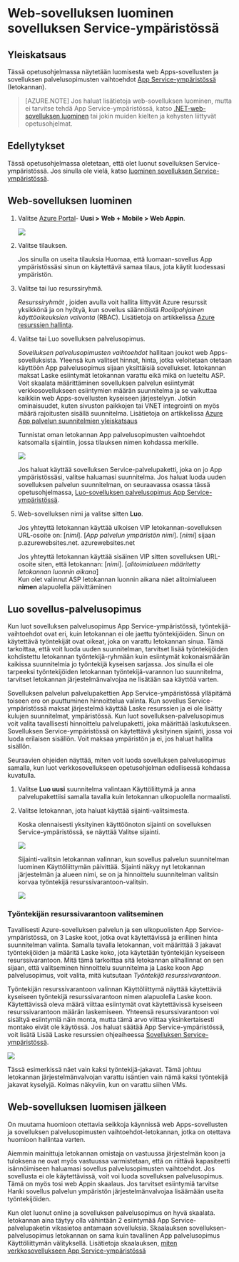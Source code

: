 <properties
    pageTitle="Web-sovelluksen luominen sovelluksen Service-ympäristössä"
    description="Web-sovellusten ja sovelluksen palvelusopimusten vaihtoehdot luominen sovelluksen Service-ympäristössä"
    services="app-service"
    documentationCenter=""
    authors="ccompy"
    manager="stefsch"
    editor=""/>

<tags
    ms.service="app-service"
    ms.workload="web"
    ms.tgt_pltfrm="na"
    ms.devlang="na"
    ms.topic="article" 
    ms.date="10/17/2016"
    ms.author="ccompy"/>

# <a name="create-a-web-app-in-an-app-service-environment"></a>Web-sovelluksen luominen sovelluksen Service-ympäristössä

## <a name="overview"></a>Yleiskatsaus

Tässä opetusohjelmassa näytetään luomisesta web Apps-sovellusten ja sovelluksen palvelusopimusten vaihtoehdot [App Service-ympäristössä](app-service-app-service-environment-intro.md) (Ietokannan). 

> [AZURE.NOTE] Jos haluat lisätietoja web-sovelluksen luominen, mutta ei tarvitse tehdä App Service-ympäristössä, katso [.NET-web-sovelluksen luominen](web-sites-dotnet-get-started.md) tai jokin muiden kielten ja kehysten liittyvät opetusohjelmat.

## <a name="prerequisites"></a>Edellytykset

Tässä opetusohjelmassa oletetaan, että olet luonut sovelluksen Service-ympäristössä. Jos sinulla ole vielä, katso [luominen sovelluksen Service-ympäristössä](app-service-web-how-to-create-an-app-service-environment.md). 

## <a name="create-a-web-app"></a>Web-sovelluksen luominen

1. Valitse [Azure Portal](https://portal.azure.com/)- **Uusi > Web + Mobile > Web Appin**. 

    ![][1]

2. Valitse tilauksen.  

    Jos sinulla on useita tilauksia Huomaa, että luomaan-sovellus App ympäristössäsi sinun on käytettävä samaa tilaus, jota käytit luodessasi ympäristön. 

3. Valitse tai luo resurssiryhmä.

    *Resurssiryhmät* , joiden avulla voit hallita liittyvät Azure resurssit yksikkönä ja on hyötyä, kun sovellus säännöistä *Roolipohjainen käyttöoikeuksien valvonta* (RBAC). Lisätietoja on artikkelissa [Azure resurssien hallinta][ResourceGroups]. 

4. Valitse tai Luo sovelluksen palvelusopimus.

    *Sovelluksen palvelusopimusten vaihtoehdot* hallitaan joukot web Apps-sovelluksista.  Yleensä kun valitset hinnat, hinta, jotka veloitetaan otetaan käyttöön App palvelusopimus sijaan yksittäisiä sovellukset. Ietokannan maksat Laske esiintymät Ietokannan varattu eikä mikä on lueteltu ASP.  Voit skaalata määrittäminen sovelluksen palvelun esiintymät verkkosovellukseen esiintymien määrän suunnitelma ja se vaikuttaa kaikkiin web Apps-sovellusten kyseiseen järjestelyyn.  Jotkin ominaisuudet, kuten sivuston paikkojen tai VNET integrointi on myös määrä rajoitusten sisällä suunnitelma.  Lisätietoja on artikkelissa [Azure App palvelun suunnitelmien yleiskatsaus](../app-service/azure-web-sites-web-hosting-plans-in-depth-overview.md)

    Tunnistat oman Ietokannan App palvelusopimusten vaihtoehdot katsomalla sijaintiin, jossa tilauksen nimen kohdassa merkille.  

    ![][5]

    Jos haluat käyttää sovelluksen Service-palvelupaketti, joka on jo App ympäristössäsi, valitse haluamasi suunnitelma. Jos haluat luoda uuden sovelluksen palvelun suunnitelman, on seuraavassa osassa tässä opetusohjelmassa, [Luo-sovelluksen palvelusopimus App Service-ympäristössä](#createplan).

5. Web-sovelluksen nimi ja valitse sitten **Luo**. 

    Jos yhteyttä Ietokannan käyttää ulkoisen VIP Ietokannan-sovelluksen URL-osoite on: [*nimi*]. [*App palvelun ympäristön nimi*]. [*nimi*] sijaan p.azurewebsites.net. azurewebsites.net
    
    Jos yhteyttä Ietokannan käyttää sisäinen VIP sitten sovelluksen URL-osoite siten, että Ietokannan: [*nimi*]. [*alitoimialueen määritetty Ietokannan luonnin aikana*]   
    Kun olet valinnut ASP Ietokannan luonnin aikana näet alitoimialueen **nimen** alapuolella päivittäminen

## <a name="createplan"></a>Luo sovellus-palvelusopimus

Kun luot sovelluksen palvelusopimus App Service-ympäristössä, työntekijä-vaihtoehdot ovat eri, kuin Ietokannan ei ole jaettu työntekijöiden.  Sinun on käytettävä työntekijät ovat oikeat, joka on varattu Ietokannan sinua.  Tämä tarkoittaa, että voit luoda uuden suunnitelman, tarvitset lisää työntekijöiden kohdistettu Ietokannan työntekijä-ryhmään kuin esiintymät kokonaismäärän kaikissa suunnitelmia jo työntekijä kyseisen sarjassa.  Jos sinulla ei ole tarpeeksi työntekijöiden Ietokannan työntekijä-varannon luo suunnitelma, tarvitset Ietokannan järjestelmänvalvojaa ne lisätään saa käyttöä varten.

Sovelluksen palvelun palvelupakettien App Service-ympäristössä ylläpitämä toiseen ero on puuttuminen hinnoittelua valinta.  Kun sovellus Service-ympäristössä maksat järjestelmä käyttää Laske resurssien ja ei ole lisätty kulujen suunnitelmat, ympäristössä.  Kun luot sovelluksen-palvelusopimus voit valita tavallisesti hinnoittelu palvelupaketti, joka määrittää laskutukseen.  Sovelluksen Service-ympäristössä on käytettävä yksityinen sijainti, jossa voi luoda erilaisen sisällön.  Voit maksaa ympäristön ja ei, jos haluat hallita sisällön.

Seuraavien ohjeiden näyttää, miten voit luoda sovelluksen palvelusopimus samalla, kun luot verkkosovellukseen opetusohjelman edellisessä kohdassa kuvatulla.

1. Valitse **Luo uusi** suunnitelma valintaan Käyttöliittymä ja anna palvelupakettiisi samalla tavalla kuin Ietokannan ulkopuolella normaalisti.

2. Valitse Ietokannan, jota haluat käyttää sijainti-valitsimesta.

    Koska olennaisesti yksityinen käyttöönoton sijainti on sovelluksen Service-ympäristössä, se näyttää Valitse sijainti. 

    ![][2]

    Sijainti-valitsin Ietokannan valinnan, kun sovellus palvelun suunnitelman luominen Käyttöliittymän päivittää.  Sijainti näkyy nyt Ietokannan järjestelmän ja alueen nimi, se on ja hinnoittelu suunnitelman valitsin korvaa työntekijä resurssivarantoon-valitsin.  

    ![][3]

### <a name="selecting-a-worker-pool"></a>Työntekijän resurssivarantoon valitseminen

Tavallisesti Azure-sovelluksen palvelun ja sen ulkopuolisten App Service-ympäristössä, on 3 Laske koot, jotka ovat käytettävissä ja erillinen hinta suunnitelman valinta.  Samalla tavalla Ietokannan, voit määrittää 3 jakavat työntekijöiden ja määritä Laske koko, jota käytetään työntekijän kyseiseen resurssivarantoon.  Mitä tämä tarkoittaa sitä Ietokannan alihallinnat on sen sijaan, että valitseminen hinnoittelu suunnitelma ja Laske koon App palvelusopimus, voit valita, mitä kutsutaan *Työntekijä resurssivarantoon*.  

Työntekijän resurssivarantoon valinnan Käyttöliittymä näyttää käytettäviä kyseiseen työntekijä resurssivarantoon nimen alapuolella Laske koon.  Käytettävissä oleva määrä viittaa esiintymät ovat käytettävissä kyseiseen resurssivarantoon määrän laskemiseen.  Yhteensä resurssivarantoon voi sisältyä esiintymiä näin monta, mutta tämä arvo viittaa yksinkertaisesti montako eivät ole käytössä.  Jos haluat säätää App Service-ympäristössä, voit lisätä Lisää Laske resurssien ohjeaiheessa [Sovelluksen Service-ympäristössä](app-service-web-configure-an-app-service-environment.md).

![][4]

Tässä esimerkissä näet vain kaksi työntekijä-jakavat. Tämä johtuu Ietokannan järjestelmänvalvojan varattu isäntien vain nämä kaksi työntekijä jakavat kyselyjä.  Kolmas näkyviin, kun on varattu siihen VMs.  

## <a name="after-web-app-creation"></a>Web-sovelluksen luomisen jälkeen

On muutama huomioon otettavia seikkoja käynnissä web Apps-sovellusten ja sovelluksen palvelusopimusten vaihtoehdot-Ietokannan, jotka on otettava huomioon hallintaa varten.  

Aiemmin mainittuja Ietokannan omistaja on vastuussa järjestelmän koon ja tuloksena ne ovat myös vastuussa varmistetaan, että on riittävä kapasiteetti isännöimiseen haluamasi sovellus palvelusopimusten vaihtoehdot. Jos sovellusta ei ole käytettävissä, voit voi luoda sovelluksen palvelusopimus.  Tämä on myös tosi web Appin skaalaus.  Jos tarvitset esiintymiä tarvitse Hanki sovellus palvelun ympäristön järjestelmänvalvojaa lisäämään useita työntekijöiden.

Kun olet luonut online ja sovelluksen palvelusopimus on hyvä skaalata.  Ietokannan aina täytyy olla vähintään 2 esiintymää App Service-palvelupaketin vikasietoa antamaan sovelluksia.  Skaalauksen sovelluksen-palvelusopimus Ietokannan on sama kuin tavallinen App palvelusopimus Käyttöliittymän välityksellä.  Lisätietoja skaalauksen, [miten verkkosovellukseen App Service-ympäristössä](app-service-web-scale-a-web-app-in-an-app-service-environment.md)

<!--Image references-->
[1]: ./media/app-service-web-how-to-create-a-web-app-in-an-ase/createaspnewwebapp.png
[2]: ./media/app-service-web-how-to-create-a-web-app-in-an-ase/createasplocation.png
[3]: ./media/app-service-web-how-to-create-a-web-app-in-an-ase/createaspselected.png
[4]: ./media/app-service-web-how-to-create-a-web-app-in-an-ase/createaspworkerpool.png
[5]: ./media/app-service-web-how-to-create-a-web-app-in-an-ase/selectaspinase.png

<!--Links-->
[WhatisASE]: http://azure.microsoft.com/documentation/articles/app-service-app-service-environment-intro/
[Appserviceplans]: http://azure.microsoft.com/documentation/articles/azure-web-sites-web-hosting-plans-in-depth-overview/
[HowtoCreateASE]: http://azure.microsoft.com/documentation/articles/app-service-web-how-to-create-an-app-service-environment/
[HowtoScale]: http://azure.microsoft.com/documentation/articles/app-service-web-scale-a-web-app-in-an-app-service-environment
[HowtoConfigureASE]: http://azure.microsoft.com/documentation/articles/app-service-web-configure-an-app-service-environment
[ResourceGroups]: http://azure.microsoft.com/documentation/articles/resource-group-portal/
[AzurePowershell]: http://azure.microsoft.com/documentation/articles/powershell-install-configure/

